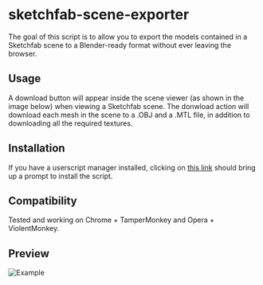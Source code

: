 sketchfab-scene-exporter
===================
The goal of this script is to allow you to export the models contained in a Sketchfab scene to a Blender-ready format without ever leaving the browser.  

Usage
---------------------
A download button will appear inside the scene viewer (as shown in the image below) when viewing a Sketchfab scene. The donwload action will download each mesh in the scene to a .OBJ and a .MTL file, in addition to downloading all the required textures.
  
Installation
---------------------
If you have a userscript manager installed, clicking on [this link](https://github.com/reinitialized/sketchfab-scene-exporter/raw/master/sketchfab-scene-exporter.user.js) should bring up a prompt to install the script. 

Compatibility
---------------------
Tested and working on Chrome + TamperMonkey and Opera + ViolentMonkey.  

Preview
---------------------
![Example](https://raw.githubusercontent.com/reinitialized/sketchfab-dl-script/master/sketchfabToBlender.png)
